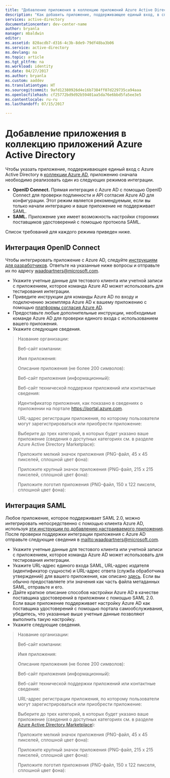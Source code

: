 ```yaml
---
title: "Добавление приложения в коллекцию приложений Azure Active Directory"
description: "Как добавить приложение, поддерживающее единый вход, в список галереи Azure Active Directory | Microsoft Azure"
services: active-directory
documentationcenter: dev-center-name
author: bryanla
manager: mbaldwin
editor: 
ms.assetid: 820acdb7-d316-4c3b-8de9-79df48ba3b06
ms.service: active-directory
ms.devlang: na
ms.topic: article
ms.tgt_pltfrm: na
ms.workload: identity
ms.date: 04/27/2017
ms.author: bryanla
ms.custom: aaddev
ms.translationtype: HT
ms.sourcegitcommit: 9afd12380926d4e16b7384ff07d229735ca94aaa
ms.openlocfilehash: cf25772bd9d92b59401aa5da76e6bbd5fa5ee3e5
ms.contentlocale: ru-ru
ms.lasthandoff: 07/15/2017

---
```

# <a name="listing-your-application-in-the-azure-active-directory-application-gallery"></a>Добавление приложения в коллекцию приложений Azure Active Directory
Чтобы указать приложение, поддерживающее единый вход с Azure Active Directory в [коллекции Azure AD](https://azure.microsoft.com/marketplace/active-directory/all/), приложению сначала необходимо реализовать один из следующих режимов интеграции.

* **OpenID Connect.** Прямая интеграция с Azure AD с помощью OpenID Connect для проверки подлинности и API согласия Azure AD для конфигурации. Этот режим является рекомендуемым, если вы только начали интеграцию и ваше приложение не поддерживает SAML.
* **SAML.** Приложение уже имеет возможность настройки сторонних поставщиков удостоверений с помощью протокола SAML.

Список требований для каждого режима приведен ниже.

## <a name="openid-connect-integration"></a>Интеграция OpenID Connect
Чтобы интегрировать приложение с Azure AD, следуйте [инструкциям для разработчиков](active-directory-authentication-scenarios.md). Ответьте на указанные ниже вопросы и отправьте их по адресу waadpartners@microsoft.com.

* Укажите учетные данные для тестового клиента или учетной записи с приложением, которое команда Azure AD может использовать для тестирования интеграции.  
* Приведите инструкции для команды Azure AD по входу и подключению экземпляра Azure AD к вашему приложению с помощью [платформы согласия Azure AD](active-directory-integrating-applications.md#overview-of-the-consent-framework). 
* Предоставьте любые дополнительные инструкции, необходимые команде Azure AD для проверки единого входа с использованием вашего приложения. 
* Укажите следующие сведения.

> Название организации:
> 
> Веб-сайт компании:
> 
> Имя приложения:
> 
> Описание приложения (не более 200 символов):
> 
> Веб-сайт приложения (информационный):
> 
> Веб-сайт технической поддержки приложений или контактные сведения:
> 
> Идентификатор приложения, как показано в сведениях о приложении на портале https://portal.azure.com.
> 
> URL-адрес регистрации приложения, по которому пользователи могут зарегистрироваться или приобрести приложение:
> 
> Выберите до трех категорий, в которых будет указано ваше приложение (сведения о доступных категориях см. в разделе Azure Active Directory Marketplace):
> 
> Приложите мелкий значок приложения (PNG-файл, 45 x 45 пикселей, сплошной цвет фона):
> 
> Приложите крупный значок приложения (PNG-файл, 215 x 215 пикселей, сплошной цвет фона):
> 
> Приложите логотип приложения (PNG-файл, 150 x 122 пикселя, сплошной цвет фона):
> 
> 

## <a name="saml-integration"></a>Интеграция SAML
Любое приложение, которое поддерживает SAML 2.0, можно интегрировать непосредственно с помощью клиента Azure AD, используя [эти инструкции по добавлению настраиваемого приложения](../active-directory-saas-custom-apps.md). После проверки поддержки интеграции приложения с Azure AD отправьте следующие сведения в <mailto:waadpartners@microsoft.com>.

* Укажите учетные данные для тестового клиента или учетной записи с приложением, которое команда Azure AD может использовать для тестирования интеграции.  
* Укажите URL-адрес единого входа SAML, URL-адрес издателя (идентификатор сущности) и URL-адрес ответа (служба обработчика утверждений) для вашего приложения, как описано [здесь](../active-directory-saas-custom-apps.md). Если вы обычно предоставляете эти значения как часть файла метаданных SAML, отправьте и его.
* Дайте краткое описание способов настройки Azure AD в качестве поставщика удостоверений в приложении с помощью SAML 2.0. Если ваше приложение поддерживает настройку Azure AD как поставщика удостоверений с помощью портала самообслуживания, убедитесь, что указанные выше учетные данные позволяют выполнить такую настройку.
* Укажите следующие сведения.

> Название организации:
> 
> Веб-сайт компании:
> 
> Имя приложения:
> 
> Описание приложения (не более 200 символов):
> 
> Веб-сайт приложения (информационный):
> 
> Веб-сайт технической поддержки приложений или контактные сведения:
> 
> URL-адрес регистрации приложения, по которому пользователи могут зарегистрироваться или приобрести приложение:
> 
> Выберите до трех категорий, в которых будет указано ваше приложение (сведения о доступных категориях см. в разделе [Azure Active Directory Marketplace](https://azure.microsoft.com/marketplace/active-directory/)):
> 
> Приложите мелкий значок приложения (PNG-файл, 45 x 45 пикселей, сплошной цвет фона):
> 
> Приложите крупный значок приложения (PNG-файл, 215 x 215 пикселей, сплошной цвет фона):
> 
> Приложите логотип приложения (PNG-файл, 150 x 122 пикселя, сплошной цвет фона):
> 
> 



